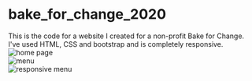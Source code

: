 # bake_for_change_2020
This is the code for a website I created for a non-profit Bake for Change.
I've used HTML, CSS and bootstrap and is completely responsive.
![home page](https://github.com/samruddhideode/bake_for_change_2020/blob/master/images/bake1.PNG) <br>
![menu](https://github.com/samruddhideode/bake_for_change_2020/blob/master/images/bake2.PNG) <br>
![responsive menu](https://github.com/samruddhideode/bake_for_change_2020/blob/master/images/bake3.PNG)
